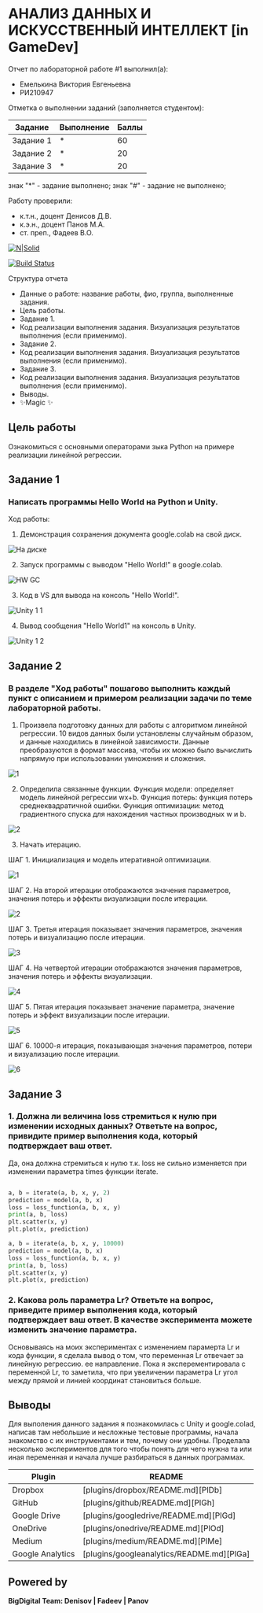 # АНАЛИЗ ДАННЫХ И ИСКУССТВЕННЫЙ ИНТЕЛЛЕКТ [in GameDev]
Отчет по лабораторной работе #1 выполнил(а):
- Емелькина Виктория Евгеньевна
- РИ210947

Отметка о выполнении заданий (заполняется студентом):

| Задание | Выполнение | Баллы |
| ------ | ------ | ------ |
| Задание 1 | * | 60 |
| Задание 2 | * | 20 |
| Задание 3 | * | 20 |

знак "*" - задание выполнено; знак "#" - задание не выполнено;

Работу проверили:
- к.т.н., доцент Денисов Д.В.
- к.э.н., доцент Панов М.А.
- ст. преп., Фадеев В.О.

[![N|Solid](https://cldup.com/dTxpPi9lDf.thumb.png)](https://nodesource.com/products/nsolid)

[![Build Status](https://travis-ci.org/joemccann/dillinger.svg?branch=master)](https://travis-ci.org/joemccann/dillinger)

Структура отчета

- Данные о работе: название работы, фио, группа, выполненные задания.
- Цель работы.
- Задание 1.
- Код реализации выполнения задания. Визуализация результатов выполнения (если применимо).
- Задание 2.
- Код реализации выполнения задания. Визуализация результатов выполнения (если применимо).
- Задание 3.
- Код реализации выполнения задания. Визуализация результатов выполнения (если применимо).
- Выводы.
- ✨Magic ✨

## Цель работы
Ознакомиться с основными операторами зыка Python на примере реализации линейной регрессии.

## Задание 1
### Написать программы Hello World на Python и Unity.
Ход работы:

1. Демонстрация сохранения документа google.colab на свой диск.

![На диске](https://user-images.githubusercontent.com/94571271/192746496-242db0ad-61bc-4154-a1c2-a1db67ccae7e.png)

2. Запуск программы с выводом "Hello World!" в google.colab.

![HW GC](https://user-images.githubusercontent.com/94571271/192746731-430576f8-feda-427c-99af-8bc3e5146d90.png)

3. Код в VS для вывода на консоль "Hello World!".

![Unity 1 1](https://user-images.githubusercontent.com/94571271/192747162-f02632d8-635e-4e4f-b7de-c387cd5449e0.png)

4. Вывод сообщения "Hello World1" на консоль в Unity.

![Unity 1 2](https://user-images.githubusercontent.com/94571271/192747418-8d6d9412-eecd-4ebb-b956-74c59725d728.png)

## Задание 2
### В разделе "Ход работы" пошагово выполнить каждый пункт с описанием и примером реализации задачи по теме лабораторной работы.

1. Произвела подготовку данных для работы с алгоритмом линейной регрессии. 10 видов данных были установлены случайным образом, и данные находились в линейной зависимости. Данные преобразуются в формат массива, чтобы их можно было вычислить напрямую при использовании умножения и сложения.

![1](https://user-images.githubusercontent.com/94571271/192778703-2758de07-8d15-49d0-8cc4-10747b33f976.png)

2. Определила связанные функции. Функция модели: определяет модель линейной регрессии wx+b. Функция потерь: функция потерь среднеквадратичной ошибки. Функция оптимизации: метод градиентного спуска для нахождения частных производных w и b.

![2](https://user-images.githubusercontent.com/94571271/192779176-58976a89-8fe7-4caa-91ec-832b3597f95c.png)

3. Начать итерацию.

ШАГ 1. Инициализация и модель итеративной оптимизации.

![1](https://user-images.githubusercontent.com/94571271/192780154-e24365bd-522c-4b6d-8689-92510990499b.png)

ШАГ 2. На второй итерации отображаются значения параметров, значения потерь и эффекты визуализации после итерации.

![2](https://user-images.githubusercontent.com/94571271/192780255-92d175a7-5926-4e71-84ae-d996e235c047.png)

ШАГ 3. Третья итерация показывает значения параметров, значения потерь и визуализацию после итерации.

![3](https://user-images.githubusercontent.com/94571271/192780344-35caa7b2-8d01-42e3-9471-7a096c4d44e5.png)

ШАГ 4. На четвертой итерации отображаются значения параметров, значения потерь и эффекты визуализации.

![4](https://user-images.githubusercontent.com/94571271/192780444-3f6e95fb-652e-41d4-b583-c0a8d8dfbaac.png)

ШАГ 5. Пятая итерация показывает значение параметра, значение потерь и эффект визуализации после итерации.

![5](https://user-images.githubusercontent.com/94571271/192780518-086d3a3e-fbcc-4bee-996e-d8c5e362fc74.png)

ШАГ 6. 10000-я итерация, показывающая значения параметров, потери и визуализацию после итерации.

![6](https://user-images.githubusercontent.com/94571271/192780633-f0697466-18f8-4803-8816-fb83524126c0.png)

## Задание 3
### 1. Должна ли величина loss стремиться к нулю при изменении исходных данных? Ответьте на вопрос, привидите пример выполнения кода, который подтверждает ваш ответ.

Да, она должна стремиться к нулю т.к. loss не сильно изменяется при изменении параметра times функции iterate.

```py

a, b = iterate(a, b, x, y, 2)
prediction = model(a, b, x)
loss = loss_function(a, b, x, y)
print(a, b, loss)
plt.scatter(x, y)
plt.plot(x, prediction)

a, b = iterate(a, b, x, y, 10000)
prediction = model(a, b, x)
loss = loss_function(a, b, x, y)
print(a, b, loss)
plt.scatter(x, y)
plt.plot(x, prediction)

```
### 2. Какова роль параметра Lr? Ответьте на вопрос, приведите пример выполнения кода, который подтверждает ваш ответ. В качестве эксперимента можете изменить значение параметра.

Основываясь на моих экспериментах с изменением парамерта Lr и кода функции, я сделала вывод о том, что переменная Lr отвечает за линейную регрессию. ее направление. Пока я эксперементировала с переменной Lr, то заметила, что при увеличении параметра Lr угол между прямой и линией координат становиться больше.

## Выводы

Для выполения данного задания я познакомилась с Unity и google.colad, написав там небольшие и несложные тестовые программы, начала знакомство с их инструментами и тем, почему они удобны. Проделала несколько экспериментов для того чтобы понять для чего нужна та или иная переменная и начала лучше разбираться в данных программах. 

| Plugin | README |
| ------ | ------ |
| Dropbox | [plugins/dropbox/README.md][PlDb] |
| GitHub | [plugins/github/README.md][PlGh] |
| Google Drive | [plugins/googledrive/README.md][PlGd] |
| OneDrive | [plugins/onedrive/README.md][PlOd] |
| Medium | [plugins/medium/README.md][PlMe] |
| Google Analytics | [plugins/googleanalytics/README.md][PlGa] |

## Powered by

**BigDigital Team: Denisov | Fadeev | Panov**
